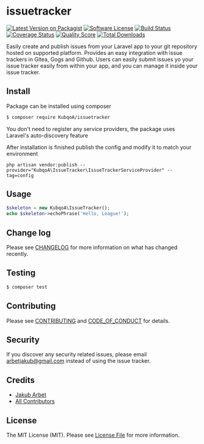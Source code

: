 # issuetracker

[![Latest Version on Packagist][ico-version]][link-packagist]
[![Software License][ico-license]](LICENSE.md)
[![Build Status][ico-travis]][link-travis]
[![Coverage Status][ico-scrutinizer]][link-scrutinizer]
[![Quality Score][ico-code-quality]][link-code-quality]
[![Total Downloads][ico-downloads]][link-downloads]

Easily create and publish issues from your Laravel app to your git repository hosted on supported platform. Provides an easy integration with issue trackers in Gitea, Gogs and Github.
Users can easily submit issues yo your issue tracker easily from within your app, and you can manage it inside your issue tracker.

## Install

Package can be installed using composer
``` bash
$ composer require KubqoA/issuetracker
```
You don't need to register any service providers, the package uses Laravel's auto-discovery feature

After installation is finished publish the config and modify it to match your environment
````
php artisan vendor:publish --provider="KubqoA\IssueTracker\IssueTrackerServiceProvider" --tag=config
````

## Usage

``` php
$skeleton = new KubqoA\IssueTracker();
echo $skeleton->echoPhrase('Hello, League!');
```

## Change log

Please see [CHANGELOG](CHANGELOG.md) for more information on what has changed recently.

## Testing

``` bash
$ composer test
```

## Contributing

Please see [CONTRIBUTING](CONTRIBUTING.md) and [CODE_OF_CONDUCT](CODE_OF_CONDUCT.md) for details.

## Security

If you discover any security related issues, please email arbetjakub@gmail.com instead of using the issue tracker.

## Credits

- [Jakub Arbet][link-author]
- [All Contributors][link-contributors]

## License

The MIT License (MIT). Please see [License File](LICENSE.md) for more information.

[ico-version]: https://img.shields.io/packagist/v/KubqoA/issuetracker.svg?style=flat-square
[ico-license]: https://img.shields.io/badge/license-MIT-brightgreen.svg?style=flat-square
[ico-travis]: https://img.shields.io/travis/KubqoA/issuetracker/master.svg?style=flat-square
[ico-scrutinizer]: https://img.shields.io/scrutinizer/coverage/g/KubqoA/issuetracker.svg?style=flat-square
[ico-code-quality]: https://img.shields.io/scrutinizer/g/KubqoA/issuetracker.svg?style=flat-square
[ico-downloads]: https://img.shields.io/packagist/dt/KubqoA/issuetracker.svg?style=flat-square

[link-packagist]: https://packagist.org/packages/KubqoA/issuetracker
[link-travis]: https://travis-ci.org/KubqoA/issuetracker
[link-scrutinizer]: https://scrutinizer-ci.com/g/KubqoA/issuetracker/code-structure
[link-code-quality]: https://scrutinizer-ci.com/g/KubqoA/issuetracker
[link-downloads]: https://packagist.org/packages/KubqoA/issuetracker
[link-author]: https://github.com/KubqoA
[link-contributors]: ../../contributors
